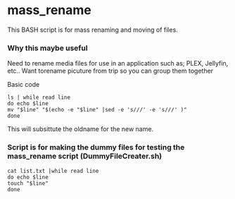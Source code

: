 # mass_rename
This BASH script is for mass renaming and moving of files. 

### Why this maybe useful
Need to rename media files for use in an application such as; PLEX, Jellyfin, etc..
Want torename picuture from trip so you can group them together

Basic code
```
ls | while read line
do echo $line
mv "$line" "$(echo -e "$line" |sed -e 's///' -e 's///' )"
done
```
This will subsittute the oldname for the new name. 


### Script is for making the dummy files for testing the mass_rename script (DummyFileCreater.sh)
```
cat list.txt |while read line
do echo $line
touch "$line"
done
```